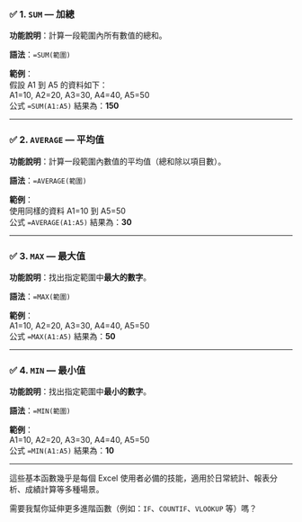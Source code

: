 ### ✅ 1. `SUM` — 加總  
**功能說明**：計算一段範圍內所有數值的總和。

**語法**：`=SUM(範圍)`

**範例**：  
假設 A1 到 A5 的資料如下：  
A1=10, A2=20, A3=30, A4=40, A5=50  
公式 `=SUM(A1:A5)` 結果為：**150**

---

### ✅ 2. `AVERAGE` — 平均值  
**功能說明**：計算一段範圍內數值的平均值（總和除以項目數）。

**語法**：`=AVERAGE(範圍)`

**範例**：  
使用同樣的資料 A1=10 到 A5=50  
公式 `=AVERAGE(A1:A5)` 結果為：**30**

---

### ✅ 3. `MAX` — 最大值  
**功能說明**：找出指定範圍中**最大的數字**。

**語法**：`=MAX(範圍)`

**範例**：  
A1=10, A2=20, A3=30, A4=40, A5=50  
公式 `=MAX(A1:A5)` 結果為：**50**

---

### ✅ 4. `MIN` — 最小值  
**功能說明**：找出指定範圍中**最小的數字**。

**語法**：`=MIN(範圍)`

**範例**：  
A1=10, A2=20, A3=30, A4=40, A5=50  
公式 `=MIN(A1:A5)` 結果為：**10**

---

這些基本函數幾乎是每個 Excel 使用者必備的技能，適用於日常統計、報表分析、成績計算等多種場景。

需要我幫你延伸更多進階函數（例如：`IF`、`COUNTIF`、`VLOOKUP` 等）嗎？